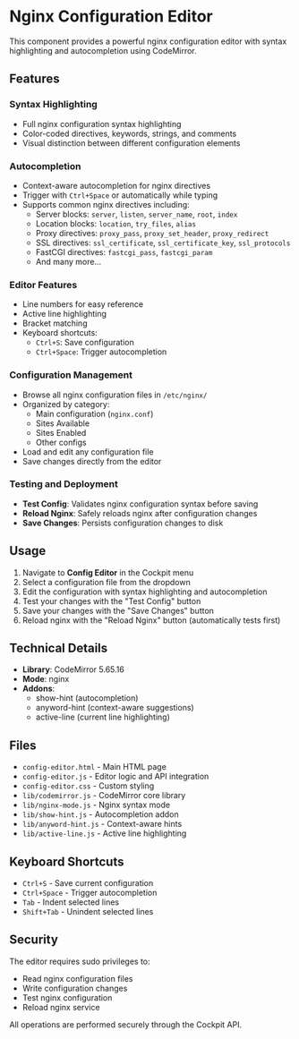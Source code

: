 # Nginx Configuration Editor

This component provides a powerful nginx configuration editor with syntax highlighting and autocompletion using CodeMirror.

## Features

### Syntax Highlighting
- Full nginx configuration syntax highlighting
- Color-coded directives, keywords, strings, and comments
- Visual distinction between different configuration elements

### Autocompletion
- Context-aware autocompletion for nginx directives
- Trigger with `Ctrl+Space` or automatically while typing
- Supports common nginx directives including:
  - Server blocks: `server`, `listen`, `server_name`, `root`, `index`
  - Location blocks: `location`, `try_files`, `alias`
  - Proxy directives: `proxy_pass`, `proxy_set_header`, `proxy_redirect`
  - SSL directives: `ssl_certificate`, `ssl_certificate_key`, `ssl_protocols`
  - FastCGI directives: `fastcgi_pass`, `fastcgi_param`
  - And many more...

### Editor Features
- Line numbers for easy reference
- Active line highlighting
- Bracket matching
- Keyboard shortcuts:
  - `Ctrl+S`: Save configuration
  - `Ctrl+Space`: Trigger autocompletion

### Configuration Management
- Browse all nginx configuration files in `/etc/nginx/`
- Organized by category:
  - Main configuration (`nginx.conf`)
  - Sites Available
  - Sites Enabled
  - Other configs
- Load and edit any configuration file
- Save changes directly from the editor

### Testing and Deployment
- **Test Config**: Validates nginx configuration syntax before saving
- **Reload Nginx**: Safely reloads nginx after configuration changes
- **Save Changes**: Persists configuration changes to disk

## Usage

1. Navigate to **Config Editor** in the Cockpit menu
2. Select a configuration file from the dropdown
3. Edit the configuration with syntax highlighting and autocompletion
4. Test your changes with the "Test Config" button
5. Save your changes with the "Save Changes" button
6. Reload nginx with the "Reload Nginx" button (automatically tests first)

## Technical Details

- **Library**: CodeMirror 5.65.16
- **Mode**: nginx
- **Addons**: 
  - show-hint (autocompletion)
  - anyword-hint (context-aware suggestions)
  - active-line (current line highlighting)

## Files

- `config-editor.html` - Main HTML page
- `config-editor.js` - Editor logic and API integration
- `config-editor.css` - Custom styling
- `lib/codemirror.js` - CodeMirror core library
- `lib/nginx-mode.js` - Nginx syntax mode
- `lib/show-hint.js` - Autocompletion addon
- `lib/anyword-hint.js` - Context-aware hints
- `lib/active-line.js` - Active line highlighting

## Keyboard Shortcuts

- `Ctrl+S` - Save current configuration
- `Ctrl+Space` - Trigger autocompletion
- `Tab` - Indent selected lines
- `Shift+Tab` - Unindent selected lines

## Security

The editor requires sudo privileges to:
- Read nginx configuration files
- Write configuration changes
- Test nginx configuration
- Reload nginx service

All operations are performed securely through the Cockpit API.
